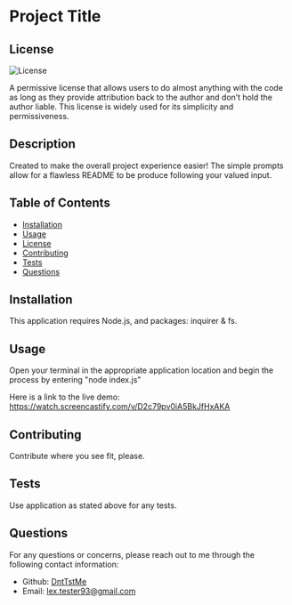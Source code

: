 

# Project Title

## License
![License](https://img.shields.io/badge/license-MIT%20License-brightgreen)

A permissive license that allows users to do almost anything with the code as long as they provide attribution back to the author and don’t hold the author liable. This license is widely used for its simplicity and permissiveness.

## Description
Created to make the overall project experience easier! The simple prompts allow for a flawless README to be produce following your valued input.



## Table of Contents
- [Installation](#installation)
- [Usage](#instructions)
- [License](#license)
- [Contributing](#contribution)
- [Tests](#test)
- [Questions](#questions)

## Installation
This application requires Node.js, and packages: inquirer & fs.

## Usage
Open your terminal in the appropriate application location and begin the process by entering "node index.js"

Here is a link to the live demo: 
https://watch.screencastify.com/v/D2c79pv0iA5BkJfHxAKA

## Contributing
Contribute where you see fit, please. 

## Tests
Use application as stated above for any tests.

## Questions
For any questions or concerns, please reach out to me through the following contact information:

- Github: [DntTstMe](https://github.com/DntTstMe)
- Email: lex.tester93@gmail.com
